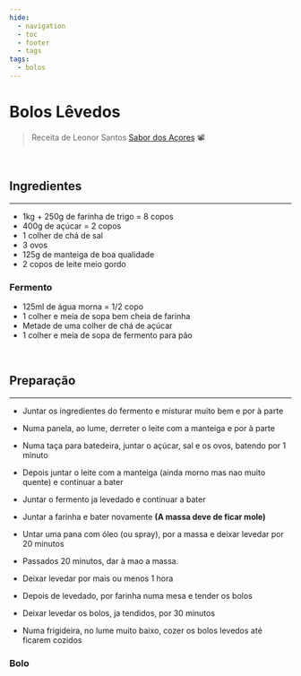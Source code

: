 ```yaml
---
hide:
  - navigation
  - toc
  - footer
  - tags
tags:
  - bolos
---
```


# Bolos Lêvedos


> Receita de Leonor Santos [Sabor dos Açores](https://www.youtube.com/watch?v=MTjJ-syjE3A) 📽️


<br>

## **Ingredientes**
<hr>

* 1kg + 250g de farinha de trigo = 8 copos 
* 400g de açúcar = 2 copos 
* 1 colher de chá de sal 
* 3 ovos 
* 125g de manteiga de boa qualidade 
* 2 copos de leite meio gordo 



### Fermento

* 125ml de água morna  = 1/2 copo
* 1 colher e meia de sopa bem cheia de farinha 
* Metade de uma colher de chá de açúcar 
* 1 colher e meia de sopa de fermento para pão 

<br>



## **Preparação**
<hr>


* Juntar os ingredientes do fermento e misturar muito bem e por à parte
* Numa panela, ao lume, derreter o leite com a manteiga e por à parte
* Numa taça para batedeira, juntar o açúcar, sal e os ovos, batendo por 1 minuto
* Depois juntar o leite com a manteiga (ainda morno mas nao muito quente) e continuar a bater
* Juntar o fermento ja levedado e continuar a bater
* Juntar a farinha e bater novamente  **(A massa deve de ficar mole)**
* Untar uma pana com óleo (ou spray), por a massa e deixar levedar por 20 minutos
* Passados 20 minutos, dar à mao a massa.
* Deixar levedar por mais ou menos 1 hora
* Depois de levedado, por farinha numa mesa e tender os bolos
* Deixar levedar os bolos, ja tendidos, por 30 minutos

* Numa frigideira, no lume muito baixo, cozer os bolos levedos até ficarem cozidos



### Bolo



